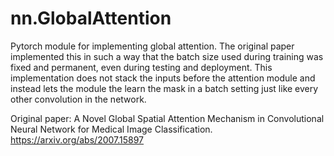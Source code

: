 # nn.GlobalAttention
Pytorch module for implementing global attention. The original paper implemented this in such a way that the batch size used during training was fixed and permanent, even during testing and deployment. This implementation does not stack the inputs before the attention module and instead lets the module the learn the mask in a batch setting just like every other convolution in the network.

Original paper:
A Novel Global Spatial Attention Mechanism in Convolutional Neural Network for Medical Image Classification.
https://arxiv.org/abs/2007.15897
